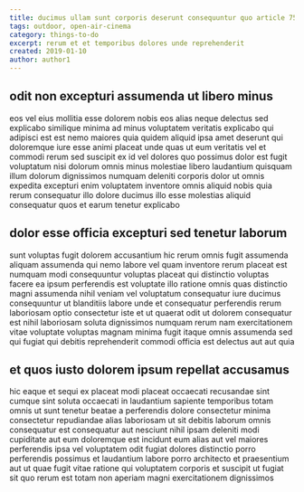 ```yaml
---
title: ducimus ullam sunt corporis deserunt consequuntur quo article 7574
tags: outdoor, open-air-cinema
category: things-to-do
excerpt: rerum et et temporibus dolores unde reprehenderit
created: 2019-01-10
author: author1
---
```


## odit non excepturi assumenda ut libero minus

eos vel eius mollitia esse dolorem nobis eos alias neque delectus sed explicabo similique minima ad minus voluptatem veritatis explicabo qui adipisci est est nemo maiores quia quidem aliquid ipsa amet deserunt qui doloremque iure esse animi placeat unde quas ut eum veritatis vel et commodi rerum sed suscipit ex id vel dolores quo possimus dolor est fugit voluptatum nisi dolorum omnis minus molestiae libero laudantium quisquam illum dolorum dignissimos numquam deleniti corporis dolor ut omnis expedita excepturi enim voluptatem inventore omnis aliquid nobis quia rerum consequatur illo dolore ducimus illo esse molestias aliquid consequatur quos et earum tenetur explicabo

## dolor esse officia excepturi sed tenetur laborum

sunt voluptas fugit dolorem accusantium hic rerum omnis fugit assumenda aliquam assumenda qui nemo labore vel quam inventore rerum placeat est numquam modi consequuntur voluptas placeat qui distinctio voluptas facere ea ipsum perferendis est voluptate illo ratione omnis quas distinctio magni assumenda nihil veniam vel voluptatum consequatur iure ducimus consequuntur ut blanditiis labore unde et consequatur perferendis rerum laboriosam optio consectetur iste et ut quaerat odit ut dolorem consequatur est nihil laboriosam soluta dignissimos numquam rerum nam exercitationem vitae voluptate voluptas magnam minima fugit itaque omnis assumenda sed qui fugiat qui debitis reprehenderit commodi officia est delectus aut aut quia

## et quos iusto dolorem ipsum repellat accusamus

hic eaque et sequi ex placeat modi placeat occaecati recusandae sint cumque sint soluta occaecati in laudantium sapiente temporibus totam omnis ut sunt tenetur beatae a perferendis dolore consectetur minima consectetur repudiandae alias laboriosam ut sit debitis laborum omnis consequatur est consequatur aut nesciunt nihil ipsam deleniti modi cupiditate aut eum doloremque est incidunt eum alias aut vel maiores perferendis ipsa vel voluptatem odit fugiat dolores distinctio porro perferendis possimus et laudantium labore porro architecto et praesentium aut ut quae fugit vitae ratione qui voluptatem corporis et suscipit ut fugiat sit quo rerum est totam non aperiam magni exercitationem dignissimos
